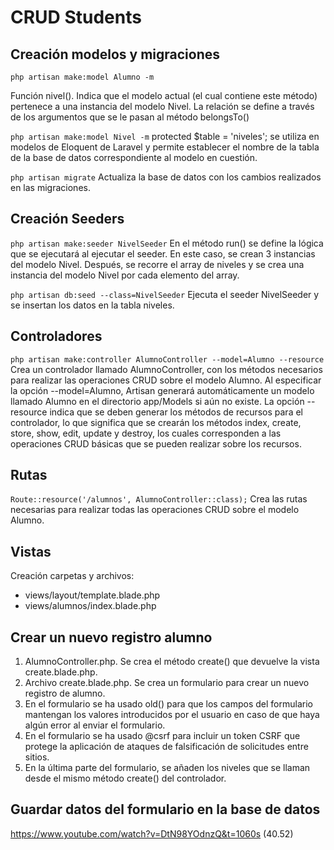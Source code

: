 # CRUD Students

## Creación modelos y migraciones

```php artisan make:model Alumno -m```

Función nivel(). Indica que el modelo actual (el cual contiene este método) pertenece a una instancia del modelo Nivel. La relación se define a través de los argumentos que se le pasan al método belongsTo()

```php artisan make:model Nivel -m```
protected $table = 'niveles'; se utiliza en modelos de Eloquent de Laravel y permite establecer el nombre de la tabla de la base de datos correspondiente al modelo en cuestión.

```php artisan migrate```
Actualiza la base de datos con los cambios realizados en las migraciones.

## Creación Seeders

```php artisan make:seeder NivelSeeder```
En el método run() se define la lógica que se ejecutará al ejecutar el seeder. En este caso, se crean 3 instancias del modelo Nivel.
Después, se recorre el array de niveles y se crea una instancia del modelo Nivel por cada elemento del array.

```php artisan db:seed --class=NivelSeeder```
Ejecuta el seeder NivelSeeder y se insertan los datos en la tabla niveles.

## Controladores

```php artisan make:controller AlumnoController --model=Alumno --resource```
Crea un controlador llamado AlumnoController, con los métodos necesarios para realizar las operaciones CRUD sobre el modelo Alumno.
Al especificar la opción --model=Alumno, Artisan generará automáticamente un modelo llamado Alumno en el directorio app/Models si aún no existe.
La opción --resource indica que se deben generar los métodos de recursos para el controlador, lo que significa que se crearán los métodos index, create, store, show, edit, update y destroy, los cuales corresponden a las operaciones CRUD básicas que se pueden realizar sobre los recursos.

## Rutas

```Route::resource('/alumnos', AlumnoController::class);```
Crea las rutas necesarias para realizar todas las operaciones CRUD sobre el modelo Alumno.

## Vistas

Creación carpetas y archivos:

- views/layout/template.blade.php
- views/alumnos/index.blade.php

## Crear un nuevo registro alumno

1. AlumnoController.php. Se crea el método create() que devuelve la vista create.blade.php.
2. Archivo create.blade.php. Se crea un formulario para crear un nuevo registro de alumno.
3. En el formulario se ha usado old() para que los campos del formulario mantengan los valores introducidos por el usuario en caso de que haya algún error al enviar el formulario.
4. En el formulario se ha usado @csrf para incluir un token CSRF que protege la aplicación de ataques de falsificación de solicitudes entre sitios.
5. En la última parte del formulario, se añaden los niveles que se llaman desde el mismo método create() del controlador.

## Guardar datos del formulario en la base de datos 
https://www.youtube.com/watch?v=DtN98YOdnzQ&t=1060s (40.52)
